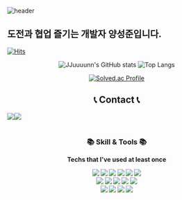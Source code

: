 ![header](https://capsule-render.vercel.app/api?type=Soft&color=0:0a2843,100:0b5191&height=130&section=header&text=Seize%20the%20day&fontSize=90&fontColor=009999)

<div>
 <h2>도전과 협업 즐기는 개발자 양성준입니다.</h2>

  [![Hits](https://hits.seeyoufarm.com/api/count/incr/badge.svg?url=https%3A%2F%2Fgithub.com%2FJJuuuunn%2Fhit-counter&count_bg=%23201EA4&title_bg=%23555555&icon=&icon_color=%23E7E7E7&title=hits&edge_flat=false)](https://hits.seeyoufarm.com)
</div>

<div align="center">
  
  ![JJuuuunn's GitHub stats](https://github-readme-stats.vercel.app/api?username=JJuuuunn&show_icons=true&theme=tokyonight)
  ![Top Langs](https://github-readme-stats.vercel.app/api/top-langs/?username=JJuuuunn&layout=compact)
  
  [![Solved.ac Profile](http://mazassumnida.wtf/api/v2/generate_badge?boj=jjuuuunn)](https://solved.ac/jjuuuunn/)
  

## 📞 Contact 📞
<div style="display:flex; flex-direction:row;">
    <a href="https://ysjun96.tistory.com/">
        <img src="https://img.shields.io/badge/Tistory-EB531F?style=for-the-badge&logo=Tistory&logoColor=white"> 
    </a>
    <a href="mailto:didtdjwns111@gmail.com">
        <img src="https://img.shields.io/badge/Gmail-EA4335?style=for-the-badge&logo=Gmail&logoColor=white"> 
    </a>
</div><br>


 
<div>
    <h3 align="center"><b>📚 Skill & Tools 📚</h3>
</div>

<div align="center">
    <p>Techs that I've used at least once</p>
 <!-- 백엔드 -->
    <img src="https://img.shields.io/badge/JAVA-6DB33F?style=for-the-badge&logo=java&logoColor=white">
    <img src="https://img.shields.io/badge/Spring-6DB33F?style=for-the-badge&logo=Spring&logoColor=white">
    <img src="https://img.shields.io/badge/Spring Boot-6DB33F?style=for-the-badge&logo=SpringBoot&logoColor=white">
<!--     <img src="https://img.shields.io/badge/python-3670A0?style=for-the-badge&logo=python&logoColor=ffdd54">
    <img src="https://img.shields.io/badge/flask-%23000.svg?style=for-the-badge&logo=flask&logoColor=white"> -->
    <img src="https://img.shields.io/badge/JPA-4479A1?style=for-the-badge&logo=Hibernate&logoColor=white">
    <img src="https://img.shields.io/badge/mybatis-4479A1?style=for-the-badge&logo=mybatis&logoColor=white">
    <img src="https://img.shields.io/badge/queryDSL-purple?style=for-the-badge&logo=qdsl&logoColor=white">
 </br>
 <!-- 프론트 -->
    <img src="https://img.shields.io/badge/html5-%23E34F26.svg?style=for-the-badge&logo=html5&logoColor=white">
    <img src="https://img.shields.io/badge/css3-%231572B6.svg?style=for-the-badge&logo=css3&logoColor=white">
    <img src="https://img.shields.io/badge/javascript-%23323330.svg?style=for-the-badge&logo=javascript&logoColor=%23F7DF1E">
    <img src="https://img.shields.io/badge/vuejs-%2335495e.svg?style=for-the-badge&logo=vuedotjs&logoColor=%234FC08D">
    <img src="https://img.shields.io/badge/Thymeleaf-005F0F.svg?&style=for-the-badge&logo=Thymeleaf&logoColor=black">
 </br>
 <!-- DB & DevOps -->
    <img src="https://img.shields.io/badge/mysql-4479A1.svg?style=for-the-badge&logo=mysql&logoColor=white">
    <img src="https://img.shields.io/badge/MariaDB-003545?style=for-the-badge&logo=mariadb&logoColor=white">
    <img src="https://img.shields.io/badge/redis-%23DD0031.svg?style=for-the-badge&logo=redis&logoColor=white">
    <img src="https://img.shields.io/badge/docker-%230db7ed.svg?style=for-the-badge&logo=docker&logoColor=white">
</br>

